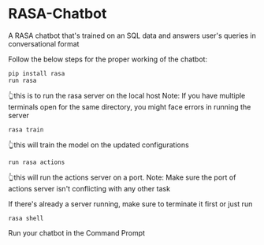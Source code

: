 # RASA-Chatbot
A RASA chatbot that's trained on an SQL data and answers user's queries in conversational format 

Follow the below steps for the proper working of the chatbot:
```
pip install rasa
run rasa
```
👆this is to run the rasa server on the local host
Note: If you have multiple terminals open for the same directory, you might face errors in running the server 
```
rasa train
```
👆this will train the model on the updated configurations

```
run rasa actions
```

👆this will run the actions server on a port. 
Note: Make sure the port of actions server isn't conflicting with any other task

If there's already a server running, make sure to terminate it first or just run

```
rasa shell
```
Run your chatbot in the Command Prompt

